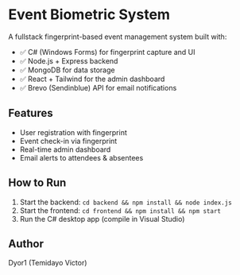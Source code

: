 # Event Biometric System

A fullstack fingerprint-based event management system built with:
- ✅ C# (Windows Forms) for fingerprint capture and UI
- ✅ Node.js + Express backend
- ✅ MongoDB for data storage
- ✅ React + Tailwind for the admin dashboard
- ✅ Brevo (Sendinblue) API for email notifications

## Features
- User registration with fingerprint
- Event check-in via fingerprint
- Real-time admin dashboard
- Email alerts to attendees & absentees

## How to Run
1. Start the backend: `cd backend && npm install && node index.js`
2. Start the frontend: `cd frontend && npm install && npm start`
3. Run the C# desktop app (compile in Visual Studio)

## Author
Dyor1 (Temidayo Victor)
